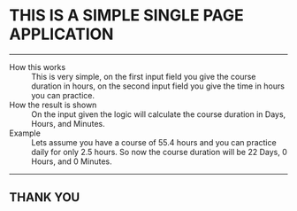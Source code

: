 # THIS IS A SIMPLE SINGLE PAGE APPLICATION

---

<dl>
    <dt>How this works</dt>
    <dd>This is very simple, on the first input field you give the course duration in hours, on the second input field you give the time in hours you can practice.</dd>
    <dt>How the result is shown</dt>
    <dd>On the input given the logic will calculate the course duration in Days, Hours, and Minutes.</dd>
    <dt>Example</dt>
    <dd>Lets assume you have a course of 55.4 hours and you can practice daily for only 2.5 hours. So now the course duration will be 22 Days, 0 Hours, and 0 Minutes.</dd>

</dl>

---

## THANK YOU
